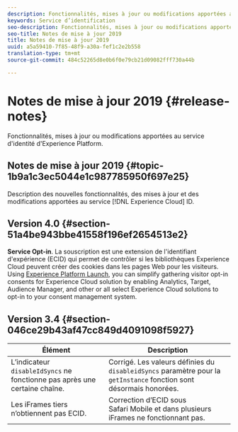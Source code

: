 ```yaml
---
description: Fonctionnalités, mises à jour ou modifications apportées au service d'identité d'Experience Platform.
keywords: Service d’identification
seo-description: Fonctionnalités, mises à jour ou modifications apportées au service d'identité d'Experience Platform.
seo-title: Notes de mise à jour 2019
title: Notes de mise à jour 2019
uuid: a5a59410-7f85-48f9-a30a-fef1c2e2b558
translation-type: tm+mt
source-git-commit: 484c52265d8e0b6f0e79cb21d09082fff730a44b

---
```



# Notes de mise à jour 2019 {#release-notes}

Fonctionnalités, mises à jour ou modifications apportées au service d&#39;identité d&#39;Experience Platform.

## Notes de mise à jour 2019 {#topic-1b9a1c3ec5044e1c987785950f697e25}

Description des nouvelles fonctionnalités, des mises à jour et des modifications apportées au service [!DNL Experience Cloud] ID.

## Version 4.0 {#section-51a4be943bbe41558f196ef2654513e2}

**Service Opt-in**. La souscription est une extension de l&#39;identifiant d&#39;expérience (ECID) qui permet de contrôler si les bibliothèques Experience Cloud peuvent créer des cookies dans les pages Web pour les visiteurs. Using [Experience Platform Launch](https://docs.adobelaunch.com/), you can simplify gathering visitor opt-in consents for Experience Cloud solution by enabling Analytics, Target, Audience Manager, and other or all select Experience Cloud solutions to opt-in to your consent management system.

## Version 3.4 {#section-046ce29b43af47cc849d4091098f5927}

| Élément | Description |
|---|---|
| L’indicateur `disableIdSyncs` ne fonctionne pas après une certaine chaîne. | Corrigé. Les valeurs définies du `disableidSyncs` paramètre pour la `getInstance` fonction sont désormais honorées. |
| Les iFrames tiers n’obtiennent pas ECID. | Correction d’ECID sous Safari Mobile et dans plusieurs iFrames ne fonctionnant pas. |

